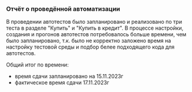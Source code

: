 ### **Отчёт о проведённой автоматизации**

В проведении автотестов было запланировано и реализовано по три теста в разделе "Купить" и "Купить в кредит".
В процессе настройки, создания и прогонов автотестов потребовалось больше времени, чем было запланировано, т.к. было не корректно заложено время на настройку тестовой среды и подбор белее подходящего кода для автотестов.

Общий итог по времени: 
 - время сдачи запланировано на 15.11.2023г
 - фактическое время сдачи 17.11.2023г
